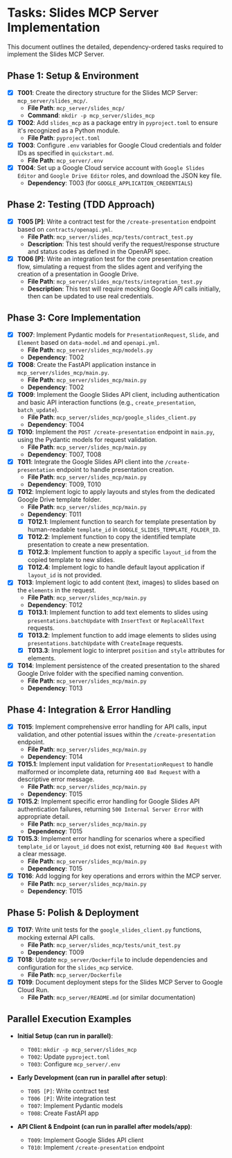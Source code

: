 # Tasks: Slides MCP Server Implementation

This document outlines the detailed, dependency-ordered tasks required to implement the Slides MCP Server.

## Phase 1: Setup & Environment

- [X] **T001**: Create the directory structure for the Slides MCP Server: `mcp_server/slides_mcp/`.
    - **File Path**: `mcp_server/slides_mcp/`
    - **Command**: `mkdir -p mcp_server/slides_mcp`
- [X] **T002**: Add `slides_mcp` as a package entry in `pyproject.toml` to ensure it's recognized as a Python module.
    - **File Path**: `pyproject.toml`
- [X] **T003**: Configure `.env` variables for Google Cloud credentials and folder IDs as specified in `quickstart.md`.
    - **File Path**: `mcp_server/.env`
- [X] **T004**: Set up a Google Cloud service account with `Google Slides Editor` and `Google Drive Editor` roles, and download the JSON key file.
    - **Dependency**: T003 (for `GOOGLE_APPLICATION_CREDENTIALS`)

## Phase 2: Testing (TDD Approach)

- [X] **T005 [P]**: Write a contract test for the `/create-presentation` endpoint based on `contracts/openapi.yml`.
    - **File Path**: `mcp_server/slides_mcp/tests/contract_test.py`
    - **Description**: This test should verify the request/response structure and status codes as defined in the OpenAPI spec.
- [X] **T006 [P]**: Write an integration test for the core presentation creation flow, simulating a request from the slides agent and verifying the creation of a presentation in Google Drive.
    - **File Path**: `mcp_server/slides_mcp/tests/integration_test.py`
    - **Description**: This test will require mocking Google API calls initially, then can be updated to use real credentials.

## Phase 3: Core Implementation

- [X] **T007**: Implement Pydantic models for `PresentationRequest`, `Slide`, and `Element` based on `data-model.md` and `openapi.yml`.
    - **File Path**: `mcp_server/slides_mcp/models.py`
    - **Dependency**: T002
- [X] **T008**: Create the FastAPI application instance in `mcp_server/slides_mcp/main.py`.
    - **File Path**: `mcp_server/slides_mcp/main.py`
    - **Dependency**: T002
- [X] **T009**: Implement the Google Slides API client, including authentication and basic API interaction functions (e.g., `create_presentation`, `batch_update`).
    - **File Path**: `mcp_server/slides_mcp/google_slides_client.py`
    - **Dependency**: T004
- [X] **T010**: Implement the `POST /create-presentation` endpoint in `main.py`, using the Pydantic models for request validation.
    - **File Path**: `mcp_server/slides_mcp/main.py`
    - **Dependency**: T007, T008
- [X] **T011**: Integrate the Google Slides API client into the `/create-presentation` endpoint to handle presentation creation.
    - **File Path**: `mcp_server/slides_mcp/main.py`
    - **Dependency**: T009, T010
- [X] **T012**: Implement logic to apply layouts and styles from the dedicated Google Drive template folder.
    - **File Path**: `mcp_server/slides_mcp/main.py`
    - **Dependency**: T011
    - [X] **T012.1**: Implement function to search for template presentation by human-readable `template_id` in `GOOGLE_SLIDES_TEMPLATE_FOLDER_ID`.
    - [X] **T012.2**: Implement function to copy the identified template presentation to create a new presentation.
    - [X] **T012.3**: Implement function to apply a specific `layout_id` from the copied template to new slides.
    - [X] **T012.4**: Implement logic to handle default layout application if `layout_id` is not provided.
- [X] **T013**: Implement logic to add content (text, images) to slides based on the `elements` in the request.
    - **File Path**: `mcp_server/slides_mcp/main.py`
    - **Dependency**: T012
    - [X] **T013.1**: Implement function to add text elements to slides using `presentations.batchUpdate` with `InsertText` or `ReplaceAllText` requests.
    - [X] **T013.2**: Implement function to add image elements to slides using `presentations.batchUpdate` with `CreateImage` requests.
    - [X] **T013.3**: Implement logic to interpret `position` and `style` attributes for elements.
- [X] **T014**: Implement persistence of the created presentation to the shared Google Drive folder with the specified naming convention.
    - **File Path**: `mcp_server/slides_mcp/main.py`
    - **Dependency**: T013

## Phase 4: Integration & Error Handling

- [X] **T015**: Implement comprehensive error handling for API calls, input validation, and other potential issues within the `/create-presentation` endpoint.
    - **File Path**: `mcp_server/slides_mcp/main.py`
    - **Dependency**: T014
- [X] **T015.1**: Implement input validation for `PresentationRequest` to handle malformed or incomplete data, returning `400 Bad Request` with a descriptive error message.
    - **File Path**: `mcp_server/slides_mcp/main.py`
    - **Dependency**: T015
- [X] **T015.2**: Implement specific error handling for Google Slides API authentication failures, returning `500 Internal Server Error` with appropriate detail.
    - **File Path**: `mcp_server/slides_mcp/main.py`
    - **Dependency**: T015
- [X] **T015.3**: Implement error handling for scenarios where a specified `template_id` or `layout_id` does not exist, returning `400 Bad Request` with a clear message.
    - **File Path**: `mcp_server/slides_mcp/main.py`
    - **Dependency**: T015
- [X] **T016**: Add logging for key operations and errors within the MCP server.
    - **File Path**: `mcp_server/slides_mcp/main.py`
    - **Dependency**: T015

## Phase 5: Polish & Deployment

- [X] **T017**: Write unit tests for the `google_slides_client.py` functions, mocking external API calls.
    - **File Path**: `mcp_server/slides_mcp/tests/unit_test.py`
    - **Dependency**: T009
- [X] **T018**: Update `mcp_server/Dockerfile` to include dependencies and configuration for the `slides_mcp` service.
    - **File Path**: `mcp_server/Dockerfile`
- [X] **T019**: Document deployment steps for the Slides MCP Server to Google Cloud Run.
    - **File Path**: `mcp_server/README.md` (or similar documentation)

## Parallel Execution Examples

- **Initial Setup (can run in parallel)**:
    - `T001`: `mkdir -p mcp_server/slides_mcp`
    - `T002`: Update `pyproject.toml`
    - `T003`: Configure `mcp_server/.env`

- **Early Development (can run in parallel after setup)**:
    - `T005 [P]`: Write contract test
    - `T006 [P]`: Write integration test
    - `T007`: Implement Pydantic models
    - `T008`: Create FastAPI app

- **API Client & Endpoint (can run in parallel after models/app)**:
    - `T009`: Implement Google Slides API client
    - `T010`: Implement `/create-presentation` endpoint